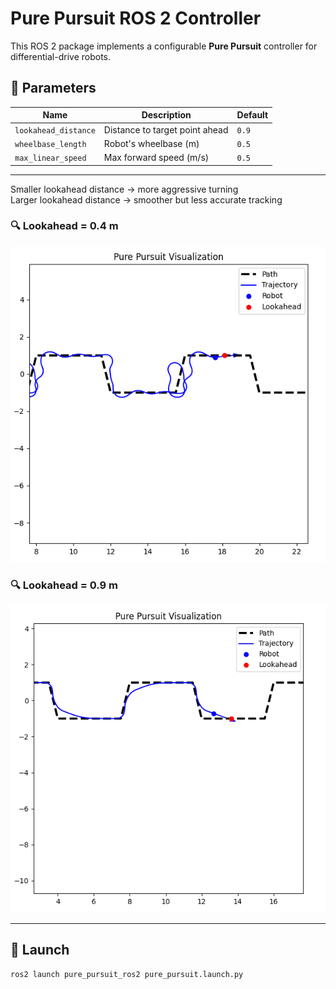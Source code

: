 # Pure Pursuit ROS 2 Controller

This ROS 2 package implements a configurable **Pure Pursuit** controller for differential-drive robots.


## 🧩 Parameters

| Name              | Description                      | Default |
|-------------------|----------------------------------|---------|
| `lookahead_distance` | Distance to target point ahead    | `0.9`   |
| `wheelbase_length`   | Robot's wheelbase (m)            | `0.5`   |
| `max_linear_speed`   | Max forward speed (m/s)          | `0.5`   |

---

Smaller lookahead distance → more aggressive turning  
Larger lookahead distance → smoother but less accurate tracking

### 🔍 Lookahead = 0.4 m

![lookahead_03](resource/small_ld.png)

### 🔍 Lookahead = 0.9 m

![lookahead_10](resource/large_ld.png)

---

## 🚀 Launch

```bash
ros2 launch pure_pursuit_ros2 pure_pursuit.launch.py
```